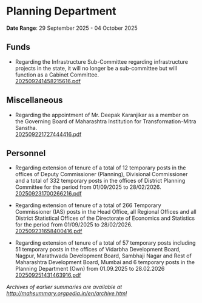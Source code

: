 # Planning Department

**Date Range**: 29 September 2025 - 04 October 2025


## Funds
- Regarding the Infrastructure Sub-Committee regarding infrastructure projects in the state, it will no longer be a sub-committee but will function as a Cabinet Committee.\
  [202509241458215616.pdf](https://gr.maharashtra.gov.in/Site/Upload/Government%20Resolutions/English/202509241458215616.pdf)

## Miscellaneous
- Regarding the appointment of Mr. Deepak Karanjikar as a member on the Governing Board of Maharashtra Institution for Transformation-Mitra Sanstha.\
  [202509221727444416.pdf](https://gr.maharashtra.gov.in/Site/Upload/Government%20Resolutions/English/202509221727444416.pdf)

## Personnel
- Regarding extension of tenure of a total of 12 temporary posts in the offices of Deputy Commissioner (Planning), Divisional Commissioner and a total of 332 temporary posts in the offices of District Planning Committee for the period from 01/09/2025 to 28/02/2026.\
  [202509231700266216.pdf](https://gr.maharashtra.gov.in/Site/Upload/Government%20Resolutions/English/202509231700266216.pdf)

- Regarding extension of tenure of a total of 266 Temporary Commissioner (IAS) posts in the Head Office, all Regional Offices and all District Statistical Offices of the Directorate of Economics and Statistics for the period from 01/09/2025 to 28/02/2026.\
  [202509231658400416.pdf](https://gr.maharashtra.gov.in/Site/Upload/Government%20Resolutions/English/202509231658400416.pdf)

- Regarding extension of tenure of a total of 57 temporary posts including 51 temporary posts in the offices of Vidarbha Development Board, Nagpur, Marathwada Development Board, Sambhaji Nagar and Rest of Maharashtra Development Board, Mumbai and 6 temporary posts in the Planning Department (Own) from 01.09.2025 to 28.02.2026\
  [202509251431463916.pdf](https://gr.maharashtra.gov.in/Site/Upload/Government%20Resolutions/English/202509251431463916.pdf)


*Archives of earlier summaries are available at http://mahsummary.orgpedia.in/en/archive.html*